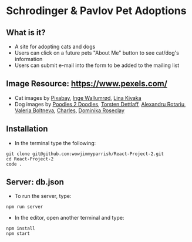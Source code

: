 # Schrodinger & Pavlov Pet Adoptions

## What is it?
- A site for adopting cats and dogs
- Users can click on a future pets "About Me" button to see cat/dog's information
- Users can submit e-mail into the form to be added to the mailing list


## Image Resource: https://www.pexels.com/

- Cat images by [Pixabay](https://www.pexels.com/@pixabay/), [Inge Wallumrød](https://www.pexels.com/@ingewallu/), [Lina Kivaka](https://www.pexels.com/@lina/)
- Dog images by [Poodles 2 Doodles](https://www.pexels.com/@poodles2doodles/), [Torsten Dettlaff](https://www.pexels.com/@tdcat/), [Alexandru Rotariu](https://www.pexels.com/@alexandru-rotariu-230845/), [Valeria Boltneva](https://www.pexels.com/@valeriya/), [Charles](https://www.pexels.com/@charlesdeluvio/), [Dominika Roseclay](https://www.pexels.com/@punchbrandstock/)

## Installation
- In the terminal type the following:
```
git clone git@github.com:wowjimmyparrish/React-Project-2.git
cd React-Project-2
code .
```
## Server: db.json
- To run the server, type:
```
npm run server
```
- In the editor, open another terminal and type:
```
npm install
npm start
```
